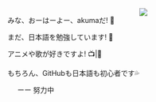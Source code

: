 <div style="float:left;">
  <p>みな、おーはーよー、akumaだ! 👋</p>
  <p>まだ、日本語を勉強しています! 📖</p>
  <p>アニメや歌が好きですよ! 📺|🎵</p>
  <p>もちろん、GitHubも日本語も初心者です💦</p>
  <p>&nbsp;&nbsp;&nbsp;&nbsp;&nbsp;ーー 努力中</p>    
</div>
                    
<!--左边的卡片-->
<!--
<a href="https://github.com/anuraghazra/github-readme-stats">
  <img align="content" src="https://github-readme-stats.vercel.app/api?username=akuma&show_icons=true&theme=tokyonight" />
</a>
-->

<!--右边的卡片-->
<a style="text-align: right;" href="https://github.com/anuraghazra/github-readme-stats">
  <img src="https://github-readme-stats.vercel.app/api/top-langs/?username=akuma&layout=compact" />
</a>

<!---
giegieSong/giegieSong is a ✨ special ✨ repository because its `README.md` (this file) appears on your GitHub profile.
You can click the Preview link to take a look at your changes.
--->
